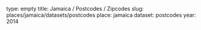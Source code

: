 type: empty
title: Jamaica / Postcodes / Zipcodes
slug: places/jamaica/datasets/postcodes
place: jamaica
dataset: postcodes
year: 2014
